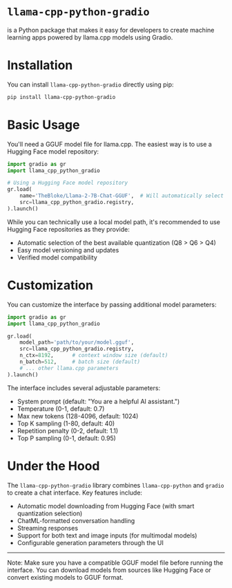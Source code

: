 # `llama-cpp-python-gradio`

is a Python package that makes it easy for developers to create machine learning apps powered by llama.cpp models using Gradio.

# Installation

You can install `llama-cpp-python-gradio` directly using pip:

```bash
pip install llama-cpp-python-gradio
```

# Basic Usage

You'll need a GGUF model file for llama.cpp. The easiest way is to use a Hugging Face model repository:

```python
import gradio as gr
import llama_cpp_python_gradio

# Using a Hugging Face model repository
gr.load(
    name='TheBloke/Llama-2-7B-Chat-GGUF',  # Will automatically select best quantized version
    src=llama_cpp_python_gradio.registry,
).launch()
```

While you can technically use a local model path, it's recommended to use Hugging Face repositories as they provide:
- Automatic selection of the best available quantization (Q8 > Q6 > Q4)
- Easy model versioning and updates
- Verified model compatibility

# Customization 

You can customize the interface by passing additional model parameters:

```python
import gradio as gr
import llama_cpp_python_gradio

gr.load(
    model_path='path/to/your/model.gguf',
    src=llama_cpp_python_gradio.registry,
    n_ctx=8192,      # context window size (default)
    n_batch=512,     # batch size (default)
    # ... other llama.cpp parameters
).launch()
```

The interface includes several adjustable parameters:
- System prompt (default: "You are a helpful AI assistant.")
- Temperature (0-1, default: 0.7)
- Max new tokens (128-4096, default: 1024)
- Top K sampling (1-80, default: 40)
- Repetition penalty (0-2, default: 1.1)
- Top P sampling (0-1, default: 0.95)

# Under the Hood

The `llama-cpp-python-gradio` library combines `llama-cpp-python` and `gradio` to create a chat interface. Key features include:

- Automatic model downloading from Hugging Face (with smart quantization selection)
- ChatML-formatted conversation handling
- Streaming responses
- Support for both text and image inputs (for multimodal models)
- Configurable generation parameters through the UI

-------

Note: Make sure you have a compatible GGUF model file before running the interface. You can download models from sources like Hugging Face or convert existing models to GGUF format.
